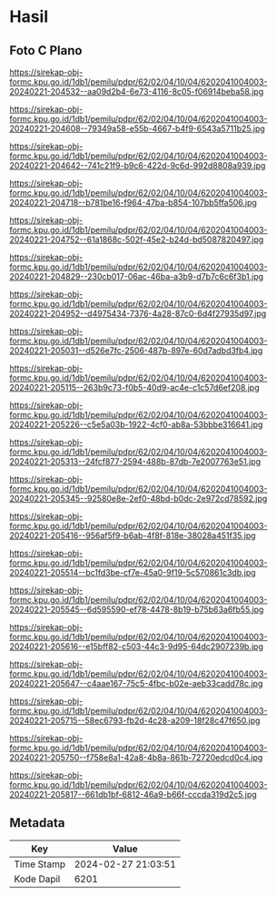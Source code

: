 # Hasil

## Foto C Plano

https://sirekap-obj-formc.kpu.go.id/1db1/pemilu/pdpr/62/02/04/10/04/6202041004003-20240221-204532--aa09d2b4-6e73-4116-8c05-f06914beba58.jpg

https://sirekap-obj-formc.kpu.go.id/1db1/pemilu/pdpr/62/02/04/10/04/6202041004003-20240221-204608--79349a58-e55b-4667-b4f9-6543a5711b25.jpg

https://sirekap-obj-formc.kpu.go.id/1db1/pemilu/pdpr/62/02/04/10/04/6202041004003-20240221-204642--741c21f9-b9c6-422d-9c6d-992d8808a939.jpg

https://sirekap-obj-formc.kpu.go.id/1db1/pemilu/pdpr/62/02/04/10/04/6202041004003-20240221-204718--b781be16-f964-47ba-b854-107bb5ffa506.jpg

https://sirekap-obj-formc.kpu.go.id/1db1/pemilu/pdpr/62/02/04/10/04/6202041004003-20240221-204752--61a1868c-502f-45e2-b24d-bd5087820497.jpg

https://sirekap-obj-formc.kpu.go.id/1db1/pemilu/pdpr/62/02/04/10/04/6202041004003-20240221-204829--230cb017-06ac-46ba-a3b9-d7b7c6c6f3b1.jpg

https://sirekap-obj-formc.kpu.go.id/1db1/pemilu/pdpr/62/02/04/10/04/6202041004003-20240221-204952--d4975434-7376-4a28-87c0-6d4f27935d97.jpg

https://sirekap-obj-formc.kpu.go.id/1db1/pemilu/pdpr/62/02/04/10/04/6202041004003-20240221-205031--d526e7fc-2506-487b-897e-60d7adbd3fb4.jpg

https://sirekap-obj-formc.kpu.go.id/1db1/pemilu/pdpr/62/02/04/10/04/6202041004003-20240221-205115--263b9c73-f0b5-40d9-ac4e-c1c57d6ef208.jpg

https://sirekap-obj-formc.kpu.go.id/1db1/pemilu/pdpr/62/02/04/10/04/6202041004003-20240221-205226--c5e5a03b-1922-4cf0-ab8a-53bbbe316641.jpg

https://sirekap-obj-formc.kpu.go.id/1db1/pemilu/pdpr/62/02/04/10/04/6202041004003-20240221-205313--24fcf877-2594-488b-87db-7e2007763e51.jpg

https://sirekap-obj-formc.kpu.go.id/1db1/pemilu/pdpr/62/02/04/10/04/6202041004003-20240221-205345--92580e8e-2ef0-48bd-b0dc-2e972cd78592.jpg

https://sirekap-obj-formc.kpu.go.id/1db1/pemilu/pdpr/62/02/04/10/04/6202041004003-20240221-205416--956af5f9-b6ab-4f8f-818e-38028a451f35.jpg

https://sirekap-obj-formc.kpu.go.id/1db1/pemilu/pdpr/62/02/04/10/04/6202041004003-20240221-205514--bc1fd3be-cf7e-45a0-9f19-5c570861c3db.jpg

https://sirekap-obj-formc.kpu.go.id/1db1/pemilu/pdpr/62/02/04/10/04/6202041004003-20240221-205545--6d595590-ef78-4478-8b19-b75b63a6fb55.jpg

https://sirekap-obj-formc.kpu.go.id/1db1/pemilu/pdpr/62/02/04/10/04/6202041004003-20240221-205616--e15bff82-c503-44c3-9d95-64dc2907239b.jpg

https://sirekap-obj-formc.kpu.go.id/1db1/pemilu/pdpr/62/02/04/10/04/6202041004003-20240221-205647--c4aae167-75c5-4fbc-b02e-aeb33cadd78c.jpg

https://sirekap-obj-formc.kpu.go.id/1db1/pemilu/pdpr/62/02/04/10/04/6202041004003-20240221-205715--58ec6793-fb2d-4c28-a209-18f28c47f650.jpg

https://sirekap-obj-formc.kpu.go.id/1db1/pemilu/pdpr/62/02/04/10/04/6202041004003-20240221-205750--f758e8a1-42a8-4b8a-861b-72720edcd0c4.jpg

https://sirekap-obj-formc.kpu.go.id/1db1/pemilu/pdpr/62/02/04/10/04/6202041004003-20240221-205817--661db1bf-6812-46a9-b66f-cccda319d2c5.jpg


## Metadata

| Key        | Value               |
| ---------- | ------------------- |
| Time Stamp | 2024-02-27 21:03:51 |
| Kode Dapil | 6201                |



